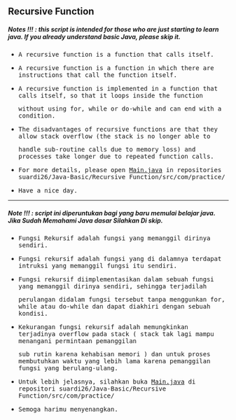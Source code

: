 ## Recursive Function
##### Notes !!! : this script is intended for those who are just starting to learn java. If you already understand basic Java, please skip it.

- <samp>A recursive function is a function that calls itself.</samp>

- <samp>A recursive function is a function in which there are instructions that call the function itself.</samp>

- <samp>A recursive function is implemented in a function that calls itself, so that it loops inside the function</samp> 
 
  <samp>without using for, while or do-while and can end with a condition.</samp>

- <samp>The disadvantages of recursive functions are that they allow stack overflow (the stack is no longer able to</samp> 

  <samp>handle sub-routine calls due to memory loss) and processes take longer due to repeated function calls.</samp>
  
- <samp>For more details, please open [Main.java](https://github.com/suardi26/Java-Basic/blob/main/Recursive%20Function/src/com/practice/Main.java) in repositories suardi26/Java-Basic/Recursive Function/src/com/practice/</samp>

- <samp>Have a nice day.</samp>

---

##### Note !!! : script ini diperuntukan bagi yang baru memulai belajar java. Jika Sudah Memahami Java dasar Silahkan Di skip.

- <samp>Fungsi Rekursif adalah fungsi yang memanggil dirinya sendiri.</samp>

- <samp>Fungsi rekursif adalah fungsi yang di dalamnya terdapat intruksi yang memanggil fungsi itu sendiri.</samp>

- <samp>Fungsi rekursif diimplementasikan dalam sebuah fungsi yang memanggil dirinya sendiri, sehingga terjadilah</samp> 
 
  <samp>perulangan didalam fungsi tersebut tanpa menggunkan for, while atau do-while dan dapat diakhiri dengan sebuah kondisi.</samp>
  
- <samp>Kekurangan fungsi rekursif adalah memungkinkan terjadinya overflow pada stack ( stack tak lagi mampu menangani permintaan pemanggilan</samp> 
 
  <samp>sub rutin  karena kehabisan memori ) dan untuk proses membutuhkan waktu yang lebih lama karena pemanggilan fungsi yang berulang-ulang.</samp>
  
- <samp>Untuk lebih jelasnya, silahkan buka [Main.java](https://github.com/suardi26/Java-Basic/blob/main/Recursive%20Function/src/com/practice/Main.java) di repositori suardi26/Java-Basic/Recursive Function/src/com/practice/</samp>

- <samp>Semoga harimu menyenangkan.</samp>
